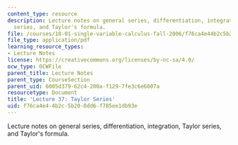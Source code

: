 ```yaml
---
content_type: resource
description: Lecture notes on general series, differentiation, integration, Taylor
  series, and Taylor's formula.
file: /courses/18-01-single-variable-calculus-fall-2006/f76ca4e44b2c5b208dd6f785ee1db93e_lec37.pdf
file_type: application/pdf
learning_resource_types:
- Lecture Notes
license: https://creativecommons.org/licenses/by-nc-sa/4.0/
ocw_type: OCWFile
parent_title: Lecture Notes
parent_type: CourseSection
parent_uid: 6005d379-62c4-200a-f129-7fe3c6e6007a
resourcetype: Document
title: 'Lecture 37: Taylor Series'
uid: f76ca4e4-4b2c-5b20-8dd6-f785ee1db93e
---
```

Lecture notes on general series, differentiation, integration, Taylor series, and Taylor's formula.